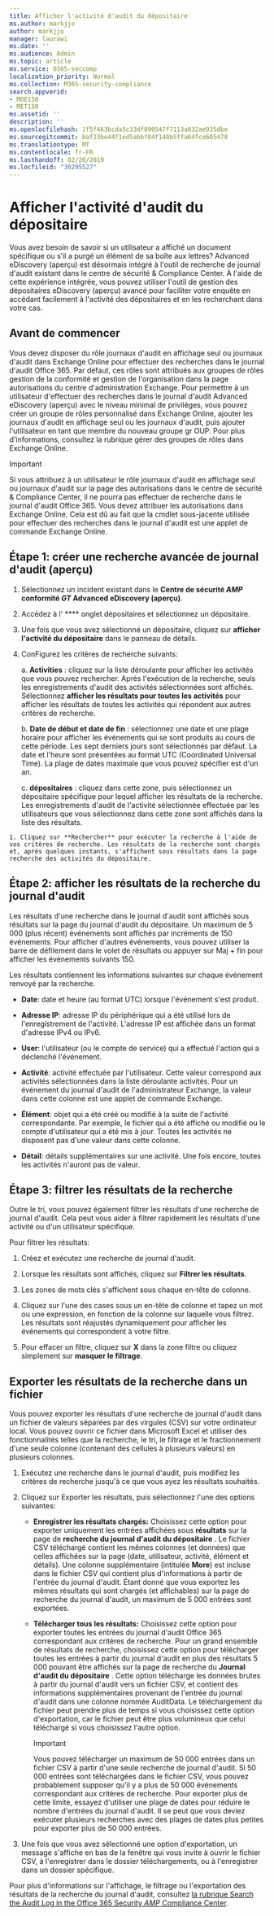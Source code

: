 ```yaml
---
title: Afficher l'activité d'audit du dépositaire
ms.author: markjjo
author: markjjo
manager: laurawi
ms.date: ''
ms.audience: Admin
ms.topic: article
ms.service: O365-seccomp
localization_priority: Normal
ms.collection: M365-security-compliance
search.appverid:
- MOE150
- MET150
ms.assetid: ''
description: ''
ms.openlocfilehash: 1f5f463bcda5c33df890547f7113a032ae935dbe
ms.sourcegitcommit: baf23be44f1ed5abbf84f140b5ffa64fce605478
ms.translationtype: MT
ms.contentlocale: fr-FR
ms.lasthandoff: 02/26/2019
ms.locfileid: "30295527"
---
```

# <a name="view-custodian-audit-activity"></a>Afficher l'activité d'audit du dépositaire

Vous avez besoin de savoir si un utilisateur a affiché un document spécifique ou s'il a purgé un élément de sa boîte aux lettres? Advanced eDiscovery (aperçu) est désormais intégré à l'outil de recherche de journal d'audit existant dans le centre de sécurité & Compliance Center. À l'aide de cette expérience intégrée, vous pouvez utiliser l'outil de gestion des dépositaires eDiscovery (aperçu) avancé pour faciliter votre enquête en accédant facilement à l'activité des dépositaires et en les recherchant dans votre cas.

## <a name="before-you-begin"></a>Avant de commencer

Vous devez disposer du rôle journaux d'audit en affichage seul ou journaux d'audit dans Exchange Online pour effectuer des recherches dans le journal d'audit Office 365. Par défaut, ces rôles sont attribués aux groupes de rôles gestion de la conformité et gestion de l'organisation dans la page autorisations du centre d'administration Exchange. Pour permettre à un utilisateur d'effectuer des recherches dans le journal d'audit Advanced eDiscovery (aperçu) avec le niveau minimal de privilèges, vous pouvez créer un groupe de rôles personnalisé dans Exchange Online, ajouter les journaux d'audit en affichage seul ou les journaux d'audit, puis ajouter l'utilisateur en tant que membre du nouveau groupe gr OUP. Pour plus d'informations, consultez la rubrique gérer des groupes de rôles dans Exchange Online.

> [!IMPORTANT]
> Si vous attribuez à un utilisateur le rôle journaux d'audit en affichage seul ou journaux d'audit sur la page des autorisations dans le centre de sécurité & Compliance Center, il ne pourra pas effectuer de recherche dans le journal d'audit Office 365. Vous devez attribuer les autorisations dans Exchange Online. Cela est dû au fait que la cmdlet sous-jacente utilisée pour effectuer des recherches dans le journal d'audit est une applet de commande Exchange Online.

## <a name="step-1-create-an-advanced-ediscovery-preview-audit-log-search"></a>Étape 1: créer une recherche avancée de journal d'audit (aperçu)

   1. Sélectionnez un incident existant dans le **Centre de sécurité _AMP_ conformité _GT_ Advanced eDiscovery (aperçu)**.
   
   2. Accédez à l' **** onglet dépositaires et sélectionnez un dépositaire.
   
   3. Une fois que vous avez sélectionné un dépositaire, cliquez sur **afficher l'activité du dépositaire** dans le panneau de détails.
   
   4. ConFigurez les critères de recherche suivants:
      
      a. **Activities** : cliquez sur la liste déroulante pour afficher les activités que vous pouvez rechercher. Après l'exécution de la recherche, seuls les enregistrements d'audit des activités sélectionnées sont affichés. Sélectionnez **afficher les résultats pour toutes les activités** pour afficher les résultats de toutes les activités qui répondent aux autres critères de recherche.
      
      b. **Date de début et date de fin** : sélectionnez une date et une plage horaire pour afficher les événements qui se sont produits au cours de cette période. Les sept derniers jours sont sélectionnés par défaut. La date et l'heure sont présentées au format UTC (Coordinated Universal Time). La plage de dates maximale que vous pouvez spécifier est d'un an.
      
      c. **dépositaires** : cliquez dans cette zone, puis sélectionnez un dépositaire spécifique pour lequel afficher les résultats de la recherche. Les enregistrements d'audit de l'activité sélectionnée effectuée par les utilisateurs que vous sélectionnez dans cette zone sont affichés dans la liste des résultats.
    
    1. Cliquez sur **Rechercher** pour exécuter la recherche à l'aide de vos critères de recherche. Les résultats de la recherche sont chargés et, après quelques instants, s'affichent sous résultats dans la page recherche des activités du dépositaire. 

## <a name="step-2-view-the-audit-log-search-results"></a>Étape 2: afficher les résultats de la recherche du journal d'audit

Les résultats d'une recherche dans le journal d'audit sont affichés sous résultats sur la page du journal d'audit du dépositaire. Un maximum de 5 000 (plus récent) événements sont affichés par incréments de 150 événements. Pour afficher d'autres événements, vous pouvez utiliser la barre de défilement dans le volet de résultats ou appuyer sur Maj + fin pour afficher les événements suivants 150.

Les résultats contiennent les informations suivantes sur chaque événement renvoyé par la recherche.
- **Date**: date et heure (au format UTC) lorsque l'événement s'est produit.

- **Adresse IP**: adresse IP du périphérique qui a été utilisé lors de l'enregistrement de l'activité. L'adresse IP est affichée dans un format d'adresse IPv4 ou IPv6.

- **User**: l'utilisateur (ou le compte de service) qui a effectué l'action qui a déclenché l'événement.

- **Activité**: activité effectuée par l'utilisateur. Cette valeur correspond aux activités sélectionnées dans la liste déroulante activités. Pour un événement du journal d'audit de l'administrateur Exchange, la valeur dans cette colonne est une applet de commande Exchange.

- **Élément**: objet qui a été créé ou modifié à la suite de l'activité correspondante. Par exemple, le fichier qui a été affiché ou modifié ou le compte d'utilisateur qui a été mis à jour. Toutes les activités ne disposent pas d'une valeur dans cette colonne.

- **Détail**: détails supplémentaires sur une activité. Une fois encore, toutes les activités n'auront pas de valeur.

## <a name="step-3-filter-the-search-results"></a>Étape 3: filtrer les résultats de la recherche

Outre le tri, vous pouvez également filtrer les résultats d'une recherche de journal d'audit. Cela peut vous aider à filtrer rapidement les résultats d'une activité ou d'un utilisateur spécifique. 

Pour filtrer les résultats:

 1. Créez et exécutez une recherche de journal d'audit.
  
2. Lorsque les résultats sont affichés, cliquez sur **Filtrer les résultats**.
 
3. Les zones de mots clés s'affichent sous chaque en-tête de colonne.
  
4. Cliquez sur l'une des cases sous un en-tête de colonne et tapez un mot ou une expression, en fonction de la colonne sur laquelle vous filtrez. Les résultats sont réajustés dynamiquement pour afficher les événements qui correspondent à votre filtre.
  
5. Pour effacer un filtre, cliquez sur **X** dans la zone filtre ou cliquez simplement sur **masquer le filtrage**.

## <a name="export-the-search-results-to-a-file"></a>Exporter les résultats de la recherche dans un fichier

Vous pouvez exporter les résultats d'une recherche de journal d'audit dans un fichier de valeurs séparées par des virgules (CSV) sur votre ordinateur local. Vous pouvez ouvrir ce fichier dans Microsoft Excel et utiliser des fonctionnalités telles que la recherche, le tri, le filtrage et le fractionnement d'une seule colonne (contenant des cellules à plusieurs valeurs) en plusieurs colonnes.

1. Exécutez une recherche dans le journal d'audit, puis modifiez les critères de recherche jusqu'à ce que vous ayez les résultats souhaités.
  
2. Cliquez sur Exporter les résultats, puis sélectionnez l'une des options suivantes:

    - **Enregistrer les résultats chargés:** Choisissez cette option pour exporter uniquement les entrées affichées sous **résultats** sur la page de **recherche du journal d'audit du dépositaire** . Le fichier CSV téléchargé contient les mêmes colonnes (et données) que celles affichées sur la page (date, utilisateur, activité, élément et détails). Une colonne supplémentaire (intitulée **More**) est incluse dans le fichier CSV qui contient plus d'informations à partir de l'entrée du journal d'audit. Étant donné que vous exportez les mêmes résultats qui sont chargés (et affichables) sur la page de recherche du journal d'audit, un maximum de 5 000 entrées sont exportées.
        
    - **Télécharger tous les résultats:** Choisissez cette option pour exporter toutes les entrées du journal d'audit Office 365 correspondant aux critères de recherche. Pour un grand ensemble de résultats de recherche, choisissez cette option pour télécharger toutes les entrées à partir du journal d'audit en plus des résultats 5 000 pouvant être affichés sur la page de recherche du **Journal d'audit du dépositaire** . Cette option télécharge les données brutes à partir du journal d'audit vers un fichier CSV, et contient des informations supplémentaires provenant de l'entrée du journal d'audit dans une colonne nommée AuditData. Le téléchargement du fichier peut prendre plus de temps si vous choisissez cette option d'exportation, car le fichier peut être plus volumineux que celui téléchargé si vous choisissez l'autre option.
    
      > [!IMPORTANT]
      > Vous pouvez télécharger un maximum de 50 000 entrées dans un fichier CSV à partir d'une seule recherche de journal d'audit. Si 50 000 entrées sont téléchargées dans le fichier CSV, vous pouvez probablement supposer qu'il y a plus de 50 000 événements correspondant aux critères de recherche. Pour exporter plus de cette limite, essayez d'utiliser une plage de dates pour réduire le nombre d'entrées du journal d'audit. Il se peut que vous deviez exécuter plusieurs recherches avec des plages de dates plus petites pour exporter plus de 50 000 entrées.
        

3. Une fois que vous avez sélectionné une option d'exportation, un message s'affiche en bas de la fenêtre qui vous invite à ouvrir le fichier CSV, à l'enregistrer dans le dossier téléchargements, ou à l'enregistrer dans un dossier spécifique.

Pour plus d'informations sur l'affichage, le filtrage ou l'exportation des résultats de la recherche du journal d'audit, consultez [la rubrique Search the Audit Log in the Office 365 Security _AMP_ Compliance Center](../search-the-audit-log-in-security-and-compliance.md).